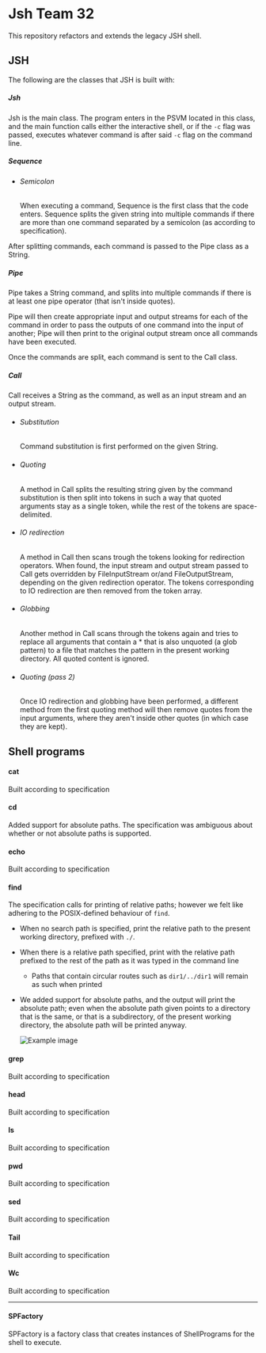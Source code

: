 # Jsh Team 32
This repository refactors and extends the legacy JSH shell.

## JSH
The following are the classes that JSH is built with:

##### Jsh
Jsh is the main class. The program enters in the PSVM located in this class, and the main function calls either the
interactive shell, or if the `-c` flag was passed, executes whatever command is after said `-c` flag on the command
line.


##### Sequence
* ###### Semicolon
    When executing a command, Sequence is the first class that the code enters. Sequence splits the given string into 
    multiple commands if there are more than one command separated by a semicolon (as according to specification).
    
After splitting commands, each command is passed to the Pipe class as a String.
##### Pipe
Pipe takes a String command, and splits into multiple commands if there is at least one pipe operator (that isn't
inside quotes).

Pipe will then create appropriate input and output streams for each of the command in order to pass the outputs of
one command into the input of another; Pipe will then print to the original output stream once all commands have
been executed.

Once the commands are split, each command is sent to the Call class.
##### Call
Call receives a String as the command, as well as an input stream and an output stream.
* ###### Substitution
    Command substitution is first performed on the given String.
* ###### Quoting
    A method in Call splits the resulting string given by the command substitution is then split into tokens in such a way that quoted 
    arguments stay as a single token, while the rest of the tokens are space-delimited.
* ###### IO redirection
    A method in Call then scans trough the tokens looking for redirection operators. When found, the input stream
    and output stream passed to Call gets overridden by FileInputStream or/and FileOutputStream, depending on the
    given redirection operator.
    The tokens corresponding to IO redirection are then removed from the token array.
* ###### Globbing
    Another method in Call scans through the tokens again and tries to replace all arguments that contain a * that 
    is also unquoted (a glob pattern) to a file that matches the pattern in the present working directory. All
    quoted content is ignored. 
* ###### Quoting (pass 2)
    Once IO redirection and globbing have been performed, a different method from the first quoting method will then
    remove quotes from the input arguments, where they aren't inside other quotes (in which case they are kept). 

## Shell programs
#### cat
Built according to specification
#### cd
Added support for absolute paths. The specification was ambiguous about whether or not absolute paths is supported. 
#### echo
Built according to specification
#### find
The specification calls for printing of relative paths; however we felt like adhering to the POSIX-defined behaviour
of `find`.
- When no search path is specified, print the relative path to the present working directory, prefixed with `./`.
- When there is a relative path specified, print with the relative path prefixed to the rest of the path as it was 
typed in the command line
    - Paths that contain circular routes such as `dir1/../dir1` will remain as such when printed
- We added support for absolute paths, and the output will print the absolute path; even when the absolute path
given points to a directory that is the same, or that is a subdirectory, of the present working directory, the
absolute path will be printed anyway.

    ![Example image](https://cdn.discordapp.com/attachments/622838479608348672/663238382864039946/unknown.png)
    
#### grep
Built according to specification
#### head
Built according to specification
#### ls
Built according to specification
#### pwd
Built according to specification
#### sed
Built according to specification
#### Tail
Built according to specification
#### Wc
Built according to specification
___    
#### SPFactory
SPFactory is a factory class that creates instances of ShellPrograms for the shell to execute.

